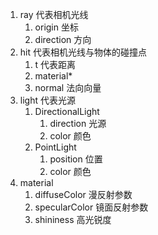 1. ray 代表相机光线
   1. origin 坐标
   2. direction 方向
2. hit 代表相机光线与物体的碰撞点
   1. t 代表距离
   2. material*
   3. normal 法向向量
3. light 代表光源
   1. DirectionalLight
      1. direction 光源
      2. color 颜色
   2. PointLight
      1. position 位置
      2. color 颜色
4. material
   1. diffuseColor 漫反射参数
   2. specularColor 镜面反射参数
   3. shininess 高光锐度